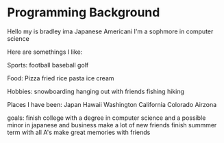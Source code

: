 # Programming Background
Hello my is bradley ima
Japanese Americani
I'm a sophmore in computer science

Here are somethings I like:

Sports:
	football
	baseball
	golf

Food:
	Pizza
	fried rice
	pasta
	ice cream

Hobbies:
	snowboarding
	hanging out with friends
	fishing
	hiking
	
Places I have been:
	Japan
	Hawaii
	Washington
	California
	Colorado
	Airzona

goals:
	finish college with a degree in computer science and a possible minor in japanese and business
	make a lot of new friends
	finish summmer term with all A's
	make great memories with friends


